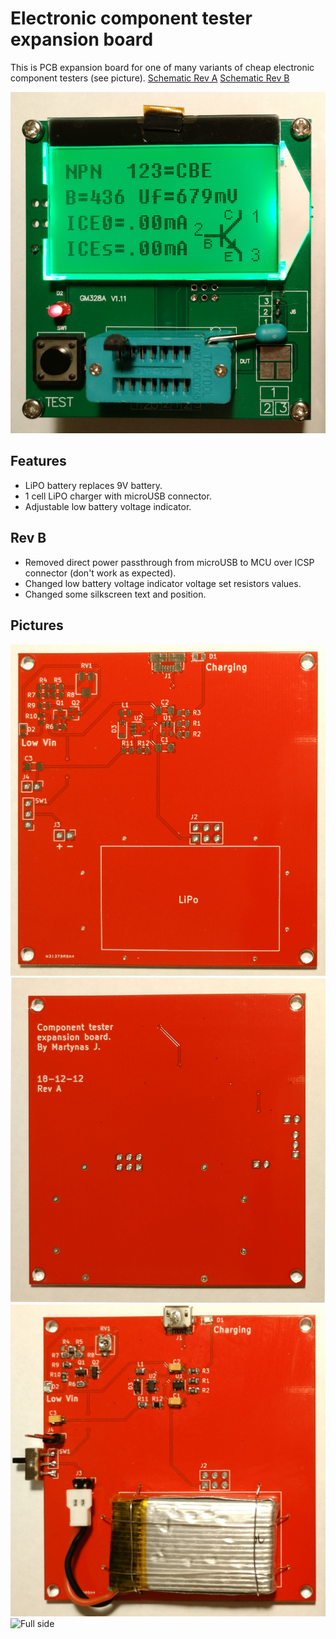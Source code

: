 # Electronic component tester expansion board

This is PCB expansion board for one of many variants of cheap electronic component testers (see picture).
[Schematic Rev A](https://github.com/f5AFfMhv/component-tester-expansion-board/raw/master/Rev%20A/component_tester_adapter.pdf)
[Schematic Rev B](https://github.com/f5AFfMhv/component-tester-expansion-board/raw/master/Rev%20B/schematic.pdf)

![Full front](https://raw.githubusercontent.com/f5AFfMhv/component-tester-expansion-board/master/Rev%20A/pics/full_front.jpg)

## Features

<ul>
  <li>LiPO battery replaces 9V battery.</li>
  <li>1 cell LiPO charger with microUSB connector.</li>
  <li>Adjustable low battery voltage indicator.</li>
</ul>

## Rev B

<ul>
  <li>Removed direct power passthrough from microUSB to MCU over ICSP connector (don't work as expected).</li>
  <li>Changed low battery voltage indicator voltage set resistors values.</li>
  <li>Changed some silkscreen text and position.</li>
</ul>

## Pictures

![PCB front](https://raw.githubusercontent.com/f5AFfMhv/component-tester-expansion-board/master/Rev%20A/pics/pcb_front.jpg)
![PCB back](https://raw.githubusercontent.com/f5AFfMhv/component-tester-expansion-board/master/Rev%20A/pics/pcb_back.jpg)
![Board](https://raw.githubusercontent.com/f5AFfMhv/component-tester-expansion-board/master/Rev%20A/pics/board.jpg)
![Full side](https://raw.githubusercontent.com/f5AFfMhv/component-tester-expansion-board/master/Rev%20A/pics/full_side.jpg)